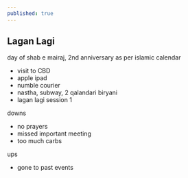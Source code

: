```yaml
---
published: true
---
```

## Lagan Lagi


day of shab e mairaj, 2nd anniversary as per islamic calendar

- visit to CBD   
- apple ipad    
- numble courier   
- nastha, subway, 2 qalandari biryani
- lagan lagi session 1


downs
- no prayers
- missed important meeting
- too much carbs


ups
- gone to past events
